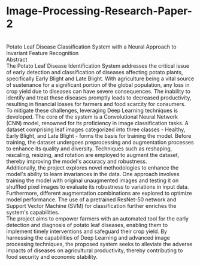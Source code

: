 # Image-Processing-Research-Paper-2
<br>
Potato Leaf Disease Classification System with a Neural Approach to Invariant Feature Recognition
<br>
Abstract
<br>
The Potato Leaf Disease Identification System addresses the critical issue of early detection and classification of diseases affecting potato plants, specifically Early Blight and Late Blight. With agriculture being a vital source of sustenance for a significant portion of the global population, any loss in crop yield due to diseases can have severe consequences. The inability to identify and treat these diseases promptly leads to decreased productivity, resulting in financial losses for farmers and food scarcity for consumers.
<br>
To mitigate these challenges, leveraging Deep Learning techniques is developed. The core of the system is a Convolutional Neural Network (CNN) model, renowned for its proficiency in image classification tasks. A dataset comprising leaf images categorized into three classes - Healthy, Early Blight, and Late Blight - forms the basis for training the model. Before training, the dataset undergoes preprocessing and augmentation processes to enhance its quality and diversity. Techniques such as reshaping, rescaling, resizing, and rotation are employed to augment the dataset, thereby improving the model's accuracy and robustness.
<br>
Additionally, the project explores novel methodologies to enhance the model's ability to learn invariances in the data. One approach involves training the model with original unaugmented images and testing it on shuffled pixel images to evaluate its robustness to variations in input data. Furthermore, different augmentation combinations are explored to optimize model performance. The use of a pretrained ResNet-50 network and Support Vector Machine (SVM) for classification further enriches the system's capabilities.
<br>
The project aims to empower farmers with an automated tool for the early detection and diagnosis of potato leaf diseases, enabling them to implement timely interventions and safeguard their crop yield. By harnessing the capabilities of Deep Learning and advanced image processing techniques, the proposed system seeks to alleviate the adverse impacts of diseases on agricultural productivity, thereby contributing to food security and economic stability.

